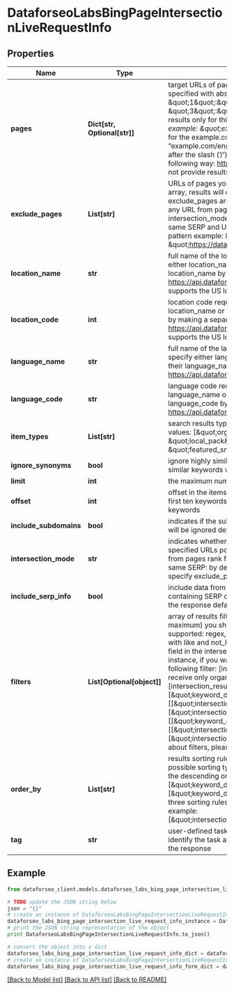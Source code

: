 # DataforseoLabsBingPageIntersectionLiveRequestInfo


## Properties

Name | Type | Description | Notes
------------ | ------------- | ------------- | -------------
**pages** | **Dict[str, Optional[str]]** | target URLs of pages required field you can set up to 20 pages in this object the pages should be specified with absolute URLs (including http:// or https://) example: \&quot;pages\&quot;: { \&quot;1\&quot;:\&quot;https://www.apple.com/mac/*\&quot;, \&quot;2\&quot;:\&quot;https://dataforseo.com/*\&quot;, \&quot;3\&quot;:\&quot;https://support.microsoft.com/\&quot; }if you specify a single page here, we will return results only for this page; you can also use a wildcard (‘*’) character to specify the search pattern example: \&quot;example.com\&quot; search for the exact URL \&quot;example.com/eng/*\&quot; search for the example.com page and all its related URLs which start with ‘/eng/’, such as “example.com/eng/index.html” and “example.com/eng/help/”, etc. note: a wilcard should be placed after the slash (‘/’) character in the end of the URL, it is not possible to place it after the domain in the following way: https://dataforseo.com* use https://dataforseo.com/* instead Note: this endpoint will not provide results if the number of intersecting keywords exceeds 10 million | [optional] 
**exclude_pages** | **List[str]** | URLs of pages you want to exclude optional field you can set up to 10 pages in this array if you use this array, results will contain the keywords for which URLs from the pages object rank, but URLs from exclude_pages array do not; note that if you specify this field, the results will be based on the keywords any URL from pages ranks for regardless of intersections between them. However, you can set intersection_mode to intersect and results will contain the keywords all URLs from pages rank for in the same SERP and URLs from exclude_pages do not. use a wildcard (‘*’) character to specify the search pattern example: \&quot;exclude_pages\&quot;: [ \&quot;https://www.apple.com/iphone/*\&quot;, \&quot;https://dataforseo.com/apis/*\&quot;, \&quot;https://www.microsoft.com/en-us/industry/services/\&quot; ] | [optional] 
**location_name** | **str** | full name of the location required field if you don’t specify location_code Note: it is required to specify either location_name or location_code you can receive the list of available locations with their location_name by making a separate request to https://api.dataforseo.com/v3/dataforseo_labs/locations_and_languages; Note: this endpoint currently supports the US location only; example: United States | [optional] 
**location_code** | **int** | location code required field if you don’t specify location_name Note: it is required to specify either location_name or location_code you can receive the list of available locations with their location_code by making a separate request to https://api.dataforseo.com/v3/dataforseo_labs/locations_and_languages; Note: this endpoint currently supports the US location only; example: 2840 | [optional] 
**language_name** | **str** | full name of the language required field if you don’t specify language_code Note: it is required to specify either language_name or language_code you can receive the list of available languages with their language_name by making a separate request to the https://api.dataforseo.com/v3/dataforseo_labs/locations_and_languages example: English | [optional] 
**language_code** | **str** | language code required field if you don’t specify language_name Note: it is required to specify either language_name or language_code you can receive the list of available languages with their language_code by making a separate request to the https://api.dataforseo.com/v3/dataforseo_labs/locations_and_languages example: en | [optional] 
**item_types** | **List[str]** | search results type indicates type of search results included in the response optional field possible values: [\&quot;organic\&quot;, \&quot;paid\&quot;, \&quot;featured_snippet\&quot;, \&quot;local_pack\&quot;] default value: [\&quot;organic\&quot;, \&quot;paid\&quot;, \&quot;featured_snippet\&quot;, \&quot;local_pack\&quot;] | [optional] 
**ignore_synonyms** | **bool** | ignore highly similar keywords optional field if set to true only core keywords will be returned, all highly similar keywords will be excluded; default value: false | [optional] 
**limit** | **int** | the maximum number of returned keywords optional field default value: 100 maximum value: 1000 | [optional] 
**offset** | **int** | offset in the items array of returned keywords optional field default value: 0 if you specify 10 here, the first ten keywords in the results array will be omitted and the data will be provided for the successive keywords | [optional] 
**include_subdomains** | **bool** | indicates if the subdomains will be included in the search optional field if set to false, the subdomains will be ignored default value: true | [optional] 
**intersection_mode** | **str** | indicates whether to intersect keywords optional field use this field to intersect or merge results for the specified URLs possible values: union, intersect union – results are based on all keywords any URL from pages rank for; intersect – results are based on the keywords all URLs from pages rank for in the same SERP: by default, results are based on the intersect mode if you specify only pages array. If you specify exclude_pages as well, results are based on the union mode | [optional] 
**include_serp_info** | **bool** | include data from SERP for each keyword optional field if set to true, we will return a serp_info array containing SERP data (number of search results, relevant URL, and SERP features) for every keyword in the response default value: false | [optional] 
**filters** | **List[Optional[object]]** | array of results filtering parameters optional field you can add several filters at once (8 filters maximum) you should set a logical operator and, or between the conditions the following operators are supported: regex, not_regex, &lt;, &lt;&#x3D;, &gt;, &gt;&#x3D;, &#x3D;, &lt;&gt;, in, not_in, like, not_like you can use the % operator with like and not_like to match any string of zero or more charactersnote that if you want to filter by any field in the intersection_result array you need to specify the number of corresponding page for instance, if you want to filter results by the ranking of the first specified URL, you should set the following filter: [intersection_result.1.rank_absolute,\&quot;&#x3D;\&quot;,1] if you want to filter results and receive only organic listings for the third specified URL, you should set the following filter: [intersection_result.3.type,\&quot;&#x3D;\&quot;,\&quot;organic\&quot;] , etc.example: [\&quot;keyword_data.keyword_info.search_volume\&quot;,\&quot;in\&quot;,[100,1000]] [[\&quot;intersection_result.1.etv\&quot;,\&quot;&gt;\&quot;,0],\&quot;and\&quot;,[\&quot;intersection_result.1.description\&quot;,\&quot;like\&quot;,\&quot;%goat%\&quot;]][[\&quot;keyword_data.keyword_info.search_volume\&quot;,\&quot;&gt;\&quot;,100], \&quot;and\&quot;, [[\&quot;intersection_result.2.description\&quot;,\&quot;like\&quot;,\&quot;%goat%\&quot;], \&quot;or\&quot;, [\&quot;intersection_result.2.type\&quot;,\&quot;&#x3D;\&quot;,\&quot;organic\&quot;]]] for more information about filters, please refer to Dataforseo Labs – Filters or this help center guide | [optional] 
**order_by** | **List[str]** | results sorting rules optional field you can use the same values as in the filters array to sort the results possible sorting types: asc – results will be sorted in the ascending order desc – results will be sorted in the descending order you should use a comma to set up a sorting parameter example: [\&quot;keyword_data.keyword_info.competition,desc\&quot;] default rule: [\&quot;keyword_data.keyword_info.search_volume,desc\&quot;] note that you can set no more than three sorting rules in a single request you should use a comma to separate several sorting rules example: [\&quot;intersection_result.1.rank_group,asc\&quot;,\&quot;intersection_result.2.rank_absolute,asc\&quot;] | [optional] 
**tag** | **str** | user-defined task identifier optional field the character limit is 255 you can use this parameter to identify the task and match it with the result you will find the specified tag value in the data object of the response | [optional] 

## Example

```python
from dataforseo_client.models.dataforseo_labs_bing_page_intersection_live_request_info import DataforseoLabsBingPageIntersectionLiveRequestInfo

# TODO update the JSON string below
json = "{}"
# create an instance of DataforseoLabsBingPageIntersectionLiveRequestInfo from a JSON string
dataforseo_labs_bing_page_intersection_live_request_info_instance = DataforseoLabsBingPageIntersectionLiveRequestInfo.from_json(json)
# print the JSON string representation of the object
print DataforseoLabsBingPageIntersectionLiveRequestInfo.to_json()

# convert the object into a dict
dataforseo_labs_bing_page_intersection_live_request_info_dict = dataforseo_labs_bing_page_intersection_live_request_info_instance.to_dict()
# create an instance of DataforseoLabsBingPageIntersectionLiveRequestInfo from a dict
dataforseo_labs_bing_page_intersection_live_request_info_form_dict = dataforseo_labs_bing_page_intersection_live_request_info.from_dict(dataforseo_labs_bing_page_intersection_live_request_info_dict)
```
[[Back to Model list]](../README.md#documentation-for-models) [[Back to API list]](../README.md#documentation-for-api-endpoints) [[Back to README]](../README.md)


